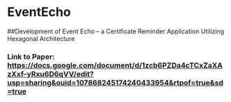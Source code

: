 # EventEcho

##Development of Event Echo – a Certificate Reminder Application Utilizing Hexagonal Architecture
### Link to Paper: https://docs.google.com/document/d/1zcb6PZDa4cTCxZaXAzXxf-yRxu6D6qVV/edit?usp=sharing&ouid=107868245174240433954&rtpof=true&sd=true

